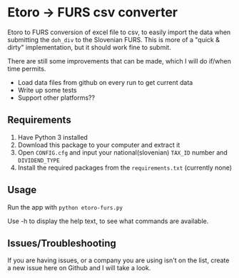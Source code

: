 # Etoro -> FURS csv converter

Etoro to FURS conversion of excel file to csv, to easily import the data when submitting the `doh_div` to the Slovenian FURS. This is more of a "quick & dirty" implementation, but it should work fine to submit.

There are still some improvements that can be made, which I will do if/when time permits.

-   Load data files from github on every run to get current data
-   Write up some tests
-   Support other platforms??

## Requirements

1. Have Python 3 installed
2. Download this package to your computer and extract it
3. Open `CONFIG.cfg` and input your national(slovenian) `TAX_ID` number and `DIVIDEND_TYPE`
4. Install the required packages from the `requirements.txt` (currently none)

## Usage

Run the app with `python etoro-furs.py`

Use -h to display the help text, to see what commands are available.

## Issues/Troubleshooting

If you are having issues, or a company you are using isn't on the list, create a new issue here on Github and I will take a look.
